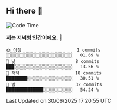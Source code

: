 ## Hi there 👋

<!--START_SECTION:waka-->
![Code Time](http://img.shields.io/badge/Code%20Time-0%20secs-blue)

**저는 저녁형 인간이에요. 🦉** 

```text
🌞 아침                     1 commits           ░░░░░░░░░░░░░░░░░░░░░░░░░   01.69 % 
🌆 낮　                     8 commits           ███░░░░░░░░░░░░░░░░░░░░░░   13.56 % 
🌃 저녁                     18 commits          ████████░░░░░░░░░░░░░░░░░   30.51 % 
🌙 밤　                     32 commits          ██████████████░░░░░░░░░░░   54.24 % 
```



 Last Updated on 30/06/2025 17:20:55 UTC
<!--END_SECTION:waka-->

<!--
**inuse918/inuse918** is a ✨ _special_ ✨ repository because its `README.md` (this file) appears on your GitHub profile.

Here are some ideas to get you started:

- 🔭 I’m currently working on ...
- 🌱 I’m currently learning ...
- 👯 I’m looking to collaborate on ...
- 🤔 I’m looking for help with ...
- 💬 Ask me about ...
- 📫 How to reach me: ...
- 😄 Pronouns: ...
- ⚡ Fun fact: ...
-->
